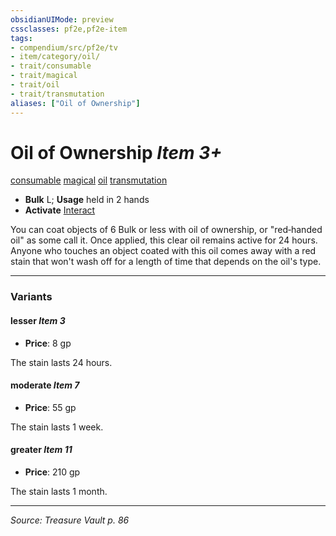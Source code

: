 ```yaml
---
obsidianUIMode: preview
cssclasses: pf2e,pf2e-item
tags:
- compendium/src/pf2e/tv
- item/category/oil/
- trait/consumable
- trait/magical
- trait/oil
- trait/transmutation
aliases: ["Oil of Ownership"]
---
```

# Oil of Ownership *Item 3+*  
[consumable](rules/traits/consumable.md "Consumable Item Trait")  [magical](rules/traits/magical.md "Magical Item Trait")  [oil](rules/traits/oil.md "Oil Item Trait")  [transmutation](rules/traits/transmutation.md "Transmutation School Trait")  

- **Bulk** L; **Usage** held in 2 hands
- **Activate** [Interact](rules/actions/interact.md)

You can coat objects of 6 Bulk or less with oil of ownership, or "red‑handed oil" as some call it. Once applied, this clear oil remains active for 24 hours. Anyone who touches an object coated with this oil comes away with a red stain that won't wash off for a length of time that depends on the oil's type.

---

### Variants

#### lesser *Item 3*

- **Price**: 8 gp

The stain lasts 24 hours.

#### moderate *Item 7*

- **Price**: 55 gp

The stain lasts 1 week.

#### greater *Item 11*

- **Price**: 210 gp

The stain lasts 1 month.

---
*Source: Treasure Vault p. 86*